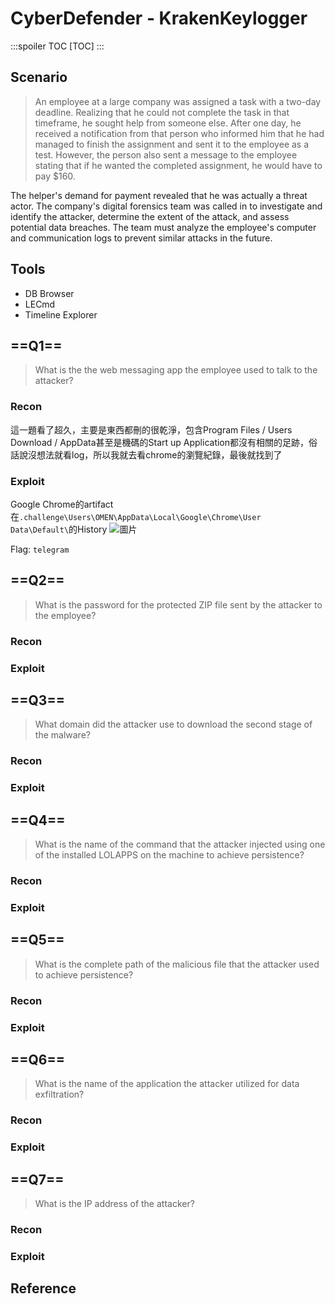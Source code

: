 # CyberDefender - KrakenKeylogger
:::spoiler TOC
[TOC]
:::

## Scenario
> An employee at a large company was assigned a task with a two-day deadline. Realizing that he could not complete the task in that timeframe, he sought help from someone else. After one day, he received a notification from that person who informed him that he had managed to finish the assignment and sent it to the employee as a test. However, the person also sent a message to the employee stating that if he wanted the completed assignment, he would have to pay $160.

The helper's demand for payment revealed that he was actually a threat actor. The company's digital forensics team was called in to investigate and identify the attacker, determine the extent of the attack, and assess potential data breaches. The team must analyze the employee's computer and communication logs to prevent similar attacks in the future.

## Tools
* DB Browser
* LECmd
* Timeline Explorer

## ==Q1==
> What is the the web messaging app the employee used to talk to the attacker? 
### Recon
這一題看了超久，主要是東西都刪的很乾淨，包含Program Files / Users Download / AppData甚至是機碼的Start up Application都沒有相關的足跡，俗話說沒想法就看log，所以我就去看chrome的瀏覽紀錄，最後就找到了
### Exploit
Google Chrome的artifact在`.challenge\Users\OMEN\AppData\Local\Google\Chrome\User Data\Default\`的History
![圖片](https://hackmd.io/_uploads/rkP8Xi5ma.png)

Flag: `telegram`
## ==Q2==
> What is the password for the protected ZIP file sent by the attacker to the employee? 
### Recon

### Exploit

## ==Q3==
> What domain did the attacker use to download the second stage of the malware? 
### Recon

### Exploit

## ==Q4==
> What is the name of the command that the attacker injected using one of the installed LOLAPPS on the machine to achieve persistence? 
### Recon

### Exploit

## ==Q5==
> What is the complete path of the malicious file that the attacker used to achieve persistence? 
### Recon

### Exploit

## ==Q6==
> What is the name of the application the attacker utilized for data exfiltration? 
### Recon

### Exploit

## ==Q7==
> What is the IP address of the attacker? 
### Recon

### Exploit


## Reference